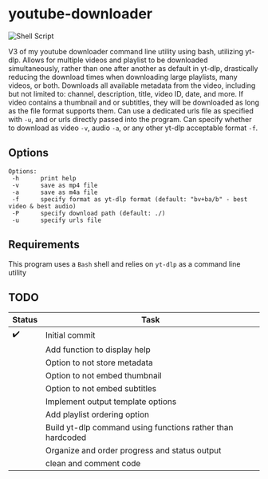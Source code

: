 # youtube-downloader
![Shell Script](https://img.shields.io/badge/shell_script-%23121011.svg?style=for-the-badge&logo=gnu-bash&logoColor=white)

V3 of my youtube downloader command line utility using bash, utilizing yt-dlp. Allows for multiple videos and playlist to be downloaded simultaneously, rather than one after another as default in yt-dlp, drastically reducing the download times when downloading large playlists, many videos, or both. Downloads all available metadata from the video, including but not limited to: channel, description, title, video ID, date, and more. If video contains a thumbnail and or subtitles, they will be downloaded as long as the file format supports them. Can use a dedicated urls file as specified with `-u`, and or urls directly passed into the program. Can specify whether to download as video `-v`, audio `-a`, or any other yt-dlp acceptable format `-f`.

## Options
```
Options: 
 -h      print help 
 -v      save as mp4 file 
 -a      save as m4a file 
 -f      specify format as yt-dlp format (default: "bv+ba/b" - best video & best audio) 
 -P      specify download path (default: ./) 
 -u      specify urls file
```

## Requirements
This program uses a `Bash` shell and relies on `yt-dlp` as a command line utility

## TODO
|Status|Task|
|------|----|
|:heavy_check_mark:|Initial commit|
||Add function to display help|
||Option to not store metadata|
||Option to not embed thumbnail|
||Option to not embed subtitles|
||Implement output template options|
||Add playlist ordering option|
||Build yt-dlp command using functions rather than hardcoded|
||Organize and order progress and status output|
||clean and comment code|
